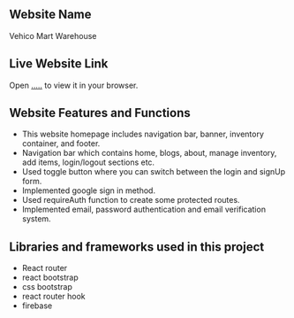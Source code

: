 ## Website Name

Vehico Mart Warehouse

## Live Website Link
Open [.....](....) to view it in your browser.

## Website Features and Functions
* This website homepage includes navigation bar, banner, inventory container,  and footer.
* Navigation bar which contains home, blogs, about, manage inventory, add items, login/logout   sections etc.
* Used toggle button where you can switch between the login and signUp form.
* Implemented google sign in method.
* Used requireAuth function to create some protected routes.
* Implemented email, password authentication and email verification system.   

## Libraries and frameworks used in this project
* React router
* react bootstrap
* css bootstrap
* react router hook
* firebase